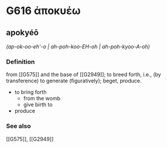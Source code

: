 # G616 ἀποκυέω

## apokyéō

_(ap-ok-oo-eh'-o | ah-poh-koo-EH-oh | ah-poh-kyoo-A-oh)_

### Definition

from [[G575]] and the base of [[G2949]]; to breed forth, i.e., (by transference) to generate (figuratively); beget, produce.

- to bring forth
  - from the womb
  - give birth to
- produce

### See also

[[G575]], [[G2949]]

